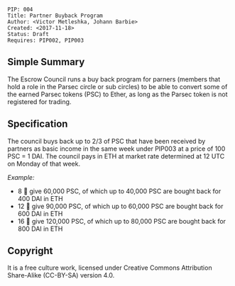     PIP: 004
    Title: Partner Buyback Program
    Author: <Victor Metleshka, Johann Barbie>
    Created: <2017-11-18>
    Status: Draft
    Requires: PIP002, PIP003


## Simple Summary

The Escrow Council runs a buy back program for parners (members that hold a role in the Parsec circle or sub circles) to be able to convert some of the earned Parsec tokens (PSC) to Ether, as long as the Parsec token is not registered for trading.

## Specification

The council buys back up to 2/3 of PSC that have been received by partners as basic income in the same week under PIP003 at a price of 100 PSC = 1 DAI. The council pays in ETH at market rate determined at 12 UTC on Monday of that week.

*Example:*
- 8 🌮 give 60,000 PSC, of which up to 40,000 PSC are bought back for 400 DAI in ETH
- 12 🌮 give 90,000 PSC, of which up to 60,000 PSC are bought back for 600 DAI in ETH
- 16 🌮 give 120,000 PSC, of which up to 80,000 PSC are bought back for 800 DAI in ETH

## Copyright
It is a free culture work, licensed under Creative Commons Attribution Share-Alike (CC-BY-SA) version 4.0.
